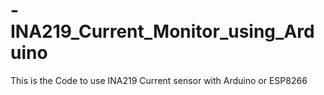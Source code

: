 # -INA219_Current_Monitor_using_Arduino
This is the Code to use INA219 Current sensor with Arduino or ESP8266
